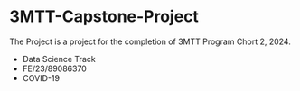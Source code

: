 # 3MTT-Capstone-Project
The Project is a project for the completion of 3MTT Program Chort 2, 2024.
- Data Science Track
- FE/23/89086370
- COVID-19
